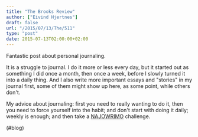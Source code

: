 ```yaml
---
title: "The Brooks Review"
author: ["Eivind Hjertnes"]
draft: false
url: "/2015/07/13/The/511"
type: "post"
date: 2015-07-13T02:00:00+02:00
---
```


Fantastic post about personal journaling.

It is a struggle to journal. I do it more or less every day, but it
started out as something I did once a month, then once a week, before I
slowly turned it into a daily thing. And I also write more important
essays and "stories" in my journal first, some of them might show up
here, as some point, while others don't.

My advice about journaling: first you need to really wanting to do it,
then you need to force yourself into the habit; and don't start with
doing it daily; weekly is enough; and then take a
[NAJOWRIMO](http://nanowrimo.org) challenge.

(#blog)
